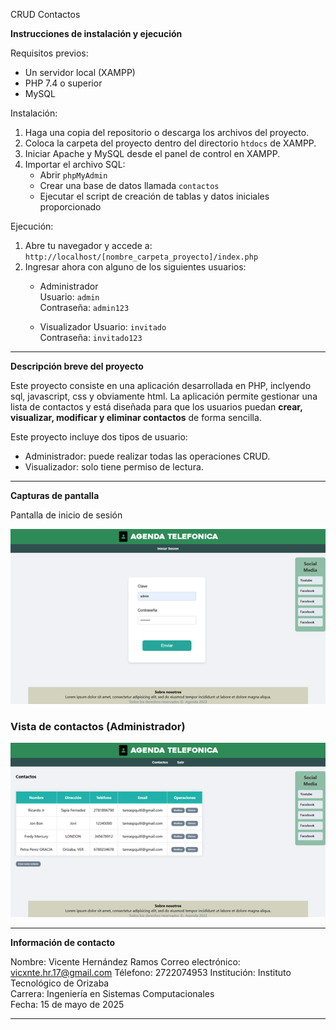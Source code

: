 CRUD Contactos

**Instrucciones de instalación y ejecución**

Requisitos previos:
- Un servidor local (XAMPP)
- PHP 7.4 o superior
- MySQL

Instalación:
1. Haga una copia del repositorio o descarga los archivos del proyecto.
2. Coloca la carpeta del proyecto dentro del directorio `htdocs` de XAMPP.
3. Iniciar Apache y MySQL desde el panel de control en XAMPP.
4. Importar el archivo SQL:
   - Abrir `phpMyAdmin`
   - Crear una base de datos llamada `contactos`
   - Ejecutar el script de creación de tablas y datos iniciales proporcionado

Ejecución:
1. Abre tu navegador y accede a:  
   `http://localhost/[nombre_carpeta_proyecto]/index.php`
2. Ingresar ahora con alguno de los siguientes usuarios:
   - Administrador  
     Usuario: `admin`  
     Contraseña: `admin123`

   - Visualizador
     Usuario: `invitado`  
     Contraseña: `invitado123`

---

**Descripción breve del proyecto**

Este proyecto consiste en una aplicación desarrollada en PHP, inclyendo sql, javascript, css y obviamente html. La aplicación permite gestionar una lista de contactos y está diseñada para que los usuarios puedan **crear, visualizar, modificar y eliminar contactos** de forma sencilla.

Este proyecto incluye dos tipos de usuario:
- Administrador: puede realizar todas las operaciones CRUD.
- Visualizador: solo tiene permiso de lectura.

---

**Capturas de pantalla**

Pantalla de inicio de sesión

![](img/login.png)

### Vista de contactos (Administrador)

![](img/vista_admin.png)

---

**Información de contacto**

Nombre: Vicente Hernández Ramos
Correo electrónico: vicxnte.hr.17@gmail.com
Télefono: 2722074953
Institución: Instituto Tecnológico de Orizaba  
Carrera: Ingeniería en Sistemas Computacionales  
Fecha: 15 de mayo de 2025

---
